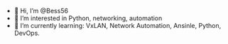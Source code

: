 - 👋 Hi, I’m @Bess56
- 👀 I’m interested in Python, networking, automation
- 🌱 I’m currently learning: VxLAN, Network Automation, Ansinle, Python, DevOps.
<!---
Bess56/Bess56 is a ✨ special ✨ repository because its `README.md` (this file) appears on your GitHub profile.
You can click the Preview link to take a look at your changes.
--->
